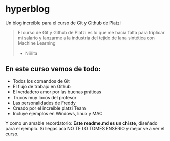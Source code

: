 # hyperblog 
Un blog increible para el curso de Git y Github de Platzi
>El curso de Git y Github de Platzi es lo que me hacia falta para triplicar mi salario y lanzarme a la industria del tejido de lana sintética con Machine Learning 
> - Niñita

## En este curso vemos de todo:
* Todos los comandos de Git
* El flujo de trabajo en Github
* El verdadero amor por las buenas práticas
* Trucos muy locos del profesor
* Las personalidades de Freddy 
* Creado por el increible platzi Team
* Incluye ejemplos en Windows, linux y MAC

Y como un amable recordatorio: **Este readme.md es un chiste**, diseñado para el ejemplo. Si llegas acá NO TE LO TOMES ENSERIO y mejor ve a ver el curso. 
